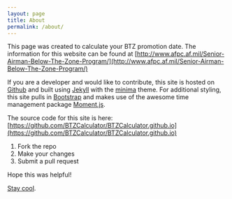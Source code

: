 ```yaml
---
layout: page
title: About
permalink: /about/
---
```


This page was created to calculate your BTZ promotion date.
The information for this website can be found at [http://www.afpc.af.mil/Senior-Airman-Below-The-Zone-Program/](http://www.afpc.af.mil/Senior-Airman-Below-The-Zone-Program/)

If you are a developer and would like to contribute, this site is hosted on [Github](https://github.com/BTZCalculator/BTZCalculator.github.io) and built using [Jekyll](https://jekyllrb.com) with the [minima](https://rubygems.org/gems/minima) theme. For additional styling, this site pulls in [Bootstrap]() and makes use of the awesome time management package [Moment.js](https://momentjs.com/).

The source code for this site is here: [https://github.com/BTZCalculator/BTZCalculator.github.io](https://github.com/BTZCalculator/BTZCalculator.github.io)

1. Fork the repo
2. Make your changes
3. Submit a pull request

Hope this was helpful!

[Stay cool](https://www.youtube.com/watch?v=YsufMtUOXtI).
